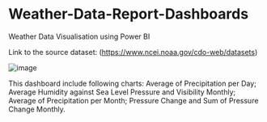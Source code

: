 # Weather-Data-Report-Dashboards
Weather Data Visualisation using Power BI

Link to the source dataset: (https://www.ncei.noaa.gov/cdo-web/datasets)

![image](https://github.com/JelenaCekmeniova/Weather-Data-Report-Dashboards/assets/65826597/78a0cf9c-5f63-4fc6-887c-02e3c73f9813)

This dashboard include following charts:
Average of Precipitation per Day;
Average Humidity against Sea Level Pressure and Visibility Monthly;
Average of Precipitation per Month;
Pressure Change and Sum of Pressure Change Monthly.
